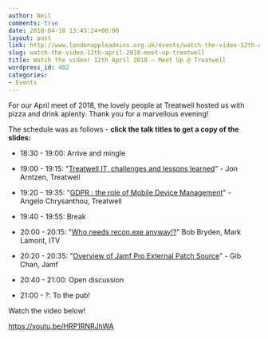 ```yaml
---
author: Neil
comments: true
date: 2018-04-18 13:43:24+00:00
layout: post
link: http://www.londonappleadmins.org.uk/events/watch-the-video-12th-april-2018-meet-up-treatwell/
slug: watch-the-video-12th-april-2018-meet-up-treatwell
title: Watch the video! 12th April 2018 – Meet Up @ Treatwell
wordpress_id: 402
categories:
- Events
---
```


For our April meet of 2018, the lovely people at Treatwell hosted us with pizza and drink aplenty. Thank you for a marvellous evening!

The schedule was as follows - **click the talk titles to get a copy of the slides:**



 	
  * 18:30 - 19:00: Arrive and mingle

 	
  * 19:00 - 19:15: "[Treatwell IT, challenges and lessons learned](https://drive.google.com/open?id=1SObtMZEzaQ8rDPMgtl-GAZWWmk32iaGh)" - Jon Arntzen, Treatwell

 	
  * 19:20 - 19:35: "[GDPR : the role of Mobile Device Management](https://drive.google.com/open?id=1bt85ZzWyrSTssSVG5nggJcOxgi7oRe-J)" - Angelo Chrysanthou, Treatwell

 	
  * 19:40 - 19:55: Break

 	
  * 20:00 - 20:15: "[Who needs recon.exe anyway!?](https://drive.google.com/open?id=1mBqTUHCVNENmspf1YKUqOOyrJGhtJDdi)" Bob Bryden, Mark Lamont, ITV

 	
  * 20:20 - 20:35: "[Overview of Jamf Pro External Patch Source](https://drive.google.com/open?id=19cuJ5E6lirSVrp5ns1vL-vY1Tu5M62U4)" - Gib Chan, Jamf

 	
  * 20:40 - 21:00: Open discussion

 	
  * 21:00 - ?: To the pub!


Watch the video below!

https://youtu.be/HRP1RNRJhWA




